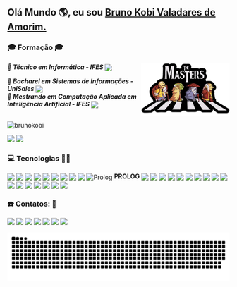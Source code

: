 ## Olá Mundo 🌎, eu sou <a href="https://www.linkedin.com/in/brunokobi"> Bruno Kobi Valadares de Amorim.</a> 

<div style="display: inline_block">    
  <h3 align="left"> 🎓 Formação 🎓 </h3>
  <h5 align="left">🚀 Técnico em Informática - IFES
  <img align="center"  height="20" width="auto" src="https://media-exp1.licdn.com/dms/image/C4E0BAQFND8qfsi3rQQ/company-logo_200_200/0/1544613582138?e=1667433600&v=beta&t=ci2WvuTRj3Ki_bNbqbyIvYwnj8Z3uUY6zJvOr3BQr0k">
  <img  align="right" height="120px"  src="master1.png">
  
  
 🚀 Bacharel em Sistemas de Informações - UniSales
  <img align="center"  height="20" width="auto" src="https://media-exp1.licdn.com/dms/image/C4D0BAQGCURqLw4YrlQ/company-logo_200_200/0/1583848234105?e=1667433600&v=beta&t=eDzT1UdDIFWb3ygxxayTJb1pbeCfkz0E8bu9cFkk6MA">   
  🚀 Mestrando em Computação Aplicada em Inteligência Artificial - IFES 
  <img align="center"  height="20" width="auto" src="https://media-exp1.licdn.com/dms/image/C4E0BAQFND8qfsi3rQQ/company-logo_200_200/0/1544613582138?e=1667433600&v=beta&t=ci2WvuTRj3Ki_bNbqbyIvYwnj8Z3uUY6zJvOr3BQr0k">
  </h5>  
  </div> 
  

  
  ##
<div align="left" >  
<p align="left"> <img src="https://komarev.com/ghpvc/?username=brunokobi&label=Profile%20views&color=0e75b6&style=flat" alt="brunokobi" /> </p>
  <img height="180em"  src="https://github-readme-stats.vercel.app/api?username=brunokobi&show_icons=true&theme=highcontrast&include_all_commits=true&count_private=true&locale=pt-br"/>
  
  <img height="180em"  src="https://github-readme-stats.vercel.app/api/top-langs/?username=brunokobi&layout=compact&langs_count=12&theme=highcontrast"/>
</div>
 
  <h3 align="left"> 💻 Tecnologias 👨‍💻 </h3>
<div style="display: inline_block">

  <img align="center"  src="https://img.shields.io/badge/JavaScript-F7DF1E?style=for-the-badge&logo=javascript&logoColor=black">
  <img align="center"  src="https://img.shields.io/badge/TypeScript-007ACC?style=for-the-badge&logo=typescript&logoColor=white">
   <img align="center"  src="https://img.shields.io/badge/HTML-239120?style=for-the-badge&logo=html5&logoColor=white">
   <img align="center"  src="https://img.shields.io/badge/CSS-239120?&style=for-the-badge&logo=css3&logoColor=white">  
   <img align="center"  src="https://img.shields.io/badge/React-20232A?style=for-the-badge&logo=react&logoColor=61DAFB">
   <img align="center"  src="https://img.shields.io/badge/React_Native-20232A?style=for-the-badge&logo=react&logoColor=61DAFB">
   <img align="center"  src="https://img.shields.io/badge/Python-14354C?style=for-the-badge&logo=python&logoColor=white">
   <img align="center"  src="https://img.shields.io/badge/PHP-777BB4?style=for-the-badge&logo=php&logoColor=white">   
   <img align="center"  src="https://img.shields.io/badge/C-00599C?style=for-the-badge&logo=c&logoColor=white">
   <img align="center" alt="Prolog" height="20px" src="https://github.com/SWI-Prolog/plweb-www/blob/master/icons/swipl-120.png"> <b style="color=green">PROLOG</b>
   <img align="center"  src="https://img.shields.io/badge/java-%23ED8B00.svg?style=for-the-badge&logo=java&logoColor=white"> 
   <img align="center"  src="https://img.shields.io/badge/angular.js-%23E23237.svg?style=for-the-badge&logo=angularjs&logoColor=white"> 

  <img align="center"  src="https://img.shields.io/badge/mysql-%2300f.svg?style=for-the-badge&logo=mysql&logoColor=white)"> 
  <img align="center"  src="https://img.shields.io/badge/postgres-%23316192.svg?style=for-the-badge&logo=postgresql&logoColor=white"> 
  
  <img align="center"  src="https://img.shields.io/badge/CodeIgniter-%23EF4223.svg?style=for-the-badge&logo=codeIgniter&logoColor=white"> 
  <img align="center"  src="https://img.shields.io/badge/expo-1C1E24?style=for-the-badge&logo=expo&logoColor=#D04A37"> 
  <img align="center"  src="https://img.shields.io/badge/node.js-6DA55F?style=for-the-badge&logo=node.js&logoColor=white"> 
  <img align="center"  src="https://img.shields.io/badge/yarn-%232C8EBB.svg?style=for-the-badge&logo=yarn&logoColor=white"> 
  <img align="center"  src="https://img.shields.io/badge/bootstrap-%23563D7C.svg?style=for-the-badge&logo=bootstrap&logoColor=white">
  <img align="center"  src="https://img.shields.io/badge/express.js-%23404d59.svg?style=for-the-badge&logo=express&logoColor=%2361DAFB"> 
  <img align="center"  src="https://img.shields.io/badge/JWT-black?style=for-the-badge&logo=JSON%20web%20tokens"> 
  <img align="center"  src="https://img.shields.io/badge/styled--components-DB7093?style=for-the-badge&logo=styled-components&logoColor=white"> 
  <img align="center"  src="https://img.shields.io/badge/Insomnia-black?style=for-the-badge&logo=insomnia&logoColor=5849BE"> 
  <img align="center"  src="https://img.shields.io/badge/Android%20Studio-3DDC84.svg?style=for-the-badge&logo=android-studio&logoColor=white"> 
  <img align="center"  src="https://img.shields.io/badge/pycharm-143?style=for-the-badge&logo=pycharm&logoColor=black&color=black&labelColor=green"> 
  <img align="center"  src="https://img.shields.io/badge/Visual%20Studio%20Code-0078d7.svg?style=for-the-badge&logo=visual-studio-code&logoColor=white"> 
   
  <img align="center"  src="https://img.shields.io/badge/latex-%23008080.svg?style=for-the-badge&logo=latex&logoColor=white"> 
</div>   

 <h3 align="left"> ☎️ Contatos: 📣 </h3>
<div style="display: inline_block">
 <a href="https://www.linkedin.com/in/brunokobi" target="_blank"><img src="https://img.shields.io/badge/-LinkedIn-%230077B5?style=for-the-badge&logo=linkedin&logoColor=white" target="_blank"></a>
  <a href="https://web.whatsapp.com/send?phone=5527999452979" target="_blank"><img src="https://img.shields.io/badge/WhatsApp-25D366?style=for-the-badge&logo=whatsapp&logoColor=white" target="_blank"></a>
  <a href="https://www.youtube.com/channel/UCgK4aPnOTWSTV9pBXEGmvnA" target="_blank">
  <img src="https://img.shields.io/badge/YouTube-FF0000?style=for-the-badge&logo=youtube&logoColor=white" target="_blank"></a>
  <a href="https://instagram.com/brunokobi" target="_blank"><img src="https://img.shields.io/badge/-Instagram-%23E4405F?style=for-the-badge&logo=instagram&logoColor=white"
 target="_blank"></a> 
 <a href="mailto:brunokobi@gmail.com" target="_blank">  <img src="https://img.shields.io/badge/Gmail-D14836?style=for-the-badge&logo=gmail&logoColor=white" target="_blank"></a> 
   <a href="https://web.whatsapp.com/send?phone=5527999452979" target="_blank"><img src="https://img.shields.io/badge/icq_new-black?style=for-the-badge&logo=icq&logolColor=42F425" target="_blank"></a>
    <a href="https://www.facebook.com/bruno.kobi" target="_blank"><img src="https://img.shields.io/badge/Facebook-1877F2?style=for-the-badge&logo=facebook&logoColor=white"></a> 
</div>
  
  
<div>
  
  ![Snake animation](https://github.com/brunokobi/brunokobi/blob/output/github-contribution-grid-snake.svg)
  
</div>
